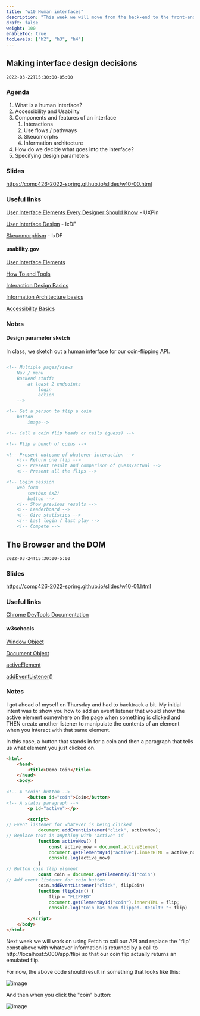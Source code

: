 ```yaml
---
title: "w10 Human interfaces"
description: "This week we will move from the back-end to the front-end."
draft: false
weight: 100
enableToc: true
tocLevels: ["h2", "h3", "h4"]
---
```


## Making interface design decisions

`2022-03-22T15:30:00-05:00`

### Agenda

1. What is a human interface?
2. Accessibility and Usability
3. Components and features of an interface
	1. Interactions
	2. Use flows / pathways
	3. Skeuomorphs
	4. Information architecture
4. How do we decide what goes into the interface?
5. Specifying design parameters

### Slides

https://comp426-2022-spring.github.io/slides/w10-00.html

### Useful links

[User Interface Elements Every Designer Should Know](https://www.uxpin.com/studio/blog/user-interface-elements-every-designer-should-know/) - UXPin

[User Interface Design](https://www.interaction-design.org/literature/topics/ui-design) - IxDF

[Skeuomorphism](https://www.interaction-design.org/literature/topics/skeuomorphism) - IxDF

#### usability.gov

[User Interface Elements](https://www.usability.gov/how-to-and-tools/methods/user-interface-elements.html)

[How To and Tools](https://www.usability.gov/how-to-and-tools/index.html)

[Interaction Design Basics](https://www.usability.gov/what-and-why/interaction-design.html)

[Information Architecture basics](https://www.usability.gov/what-and-why/information-architecture.html)

[Accessibility Basics](https://www.usability.gov/what-and-why/interaction-design.html)

### Notes

#### Design parameter sketch

In class, we sketch out a human interface for our coin-flipping API.

```HTML

<!-- Multiple pages/views
	Nav / menu
	Backend stuff:
		at least 2 endpoints
			login
			action
	-->

<!-- Get a person to flip a coin 
	button
		image-->

<!-- Call a coin flip heads or tails (guess) -->

<!-- Flip a bunch of coins -->

<!-- Present outcome of whatever interaction -->
	<!-- Return one flip -->
	<!-- Present result and comparison of guess/actual -->
	<!-- Present all the flips -->

<!-- Login session 
	web form
		textbox (x2)
		button -->
	<!-- Show previous results -->
	<!-- Leaderboard -->
	<!-- Give statistics -->
	<!-- Last login / last play -->
	<!-- Compete -->

```

## The Browser and the DOM

`2022-03-24T15:30:00-5:00`

### Slides

https://comp426-2022-spring.github.io/slides/w10-01.html

### Useful links

[Chrome DevTools Documentation](https://developer.chrome.com/docs/devtools/)

#### w3schools

[Window Object](https://www.w3schools.com/jsref/obj_window.asp)

[Document Object](https://www.w3schools.com/jsref/dom_obj_document.asp)

[activeElement](https://www.w3schools.com/jsref/prop_document_activeelement.asp)

[addEventListener()](https://www.w3schools.com/jsref/prop_document_activeelement.asp)

### Notes

I got ahead of myself on Thursday and had to backtrack a bit.
My initial intent was to show you how to add an event listener that would show the active element somewhere on the page when something is clicked and THEN create another listener to manipulate the contents of an element when you interact with that same element.

In this case, a button that stands in for a coin and then a paragraph that tells us what element you just clicked on.


```HTML
<html>
	<head>
		<title>Demo Coin</title>
	</head>
	<body>
		
<!-- A "coin" button -->
		<button id="coin">Coin</button>
<!-- A status paragraph -->
		<p id="active"></p>

		<script>
// Event listener for whatever is being clicked 
			document.addEventListener("click", activeNow);
// Replace text in anything with "active" id
			function activeNow() {
				const active_now = document.activeElement
				document.getElementById("active").innerHTML = active_now;
				console.log(active_now)
			}
// Button coin flip element
			const coin = document.getElementById("coin")
// Add event listener for coin button
			coin.addEventListener("click", flipCoin)
			function flipCoin() {
				flip = "FLIPPED"
				document.getElementById("coin").innerHTML = flip;
				console.log("Coin has been flipped. Result: "+ flip)
			}
		</script>
	</body>
</html>
```

Next week we will work on using Fetch to call our API and replace the "flip" const above with whatever information is returned by a call to http://localhost:5000/app/flip/ so that our coin flip actually returns an emulated flip. 

For now, the above code should result in something that looks like this: 

![image](https://user-images.githubusercontent.com/2459227/160431260-db8a53e3-52f5-4e9b-831a-88d55bfdfc65.png)

And then when you click the "coin" button:

![image](https://user-images.githubusercontent.com/2459227/160431397-da1b39a7-320a-43bc-bd20-f77bb3bd77f3.png)

